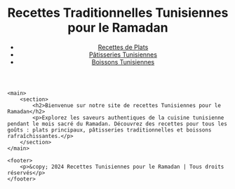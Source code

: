 <!DOCTYPE html>
<html lang="fr">
<head>
    <meta charset="UTF-8">
    <meta name="viewport" content="width=device-width, initial-scale=1.0">
    <title>Recettes Traditionnelles Tunisiennes - Ramadan</title>
    <link rel="stylesheet" href="style.css">
</head>
<body>
    <header>
        <h1>Recettes Traditionnelles Tunisiennes pour le Ramadan</h1>
        <nav>
            <ul>
                <li><a href="plats.html">Recettes de Plats</a></li>
                <li><a href="patisseries.html">Pâtisseries Tunisiennes</a></li>
                <li><a href="boissons.html">Boissons Tunisiennes</a></li>
            </ul>
        </nav>
    </header>

    <main>
        <section>
            <h2>Bienvenue sur notre site de recettes Tunisiennes pour le Ramadan</h2>
            <p>Explorez les saveurs authentiques de la cuisine tunisienne pendant le mois sacré du Ramadan. Découvrez des recettes pour tous les goûts : plats principaux, pâtisseries traditionnelles et boissons rafraîchissantes.</p>
        </section>
    </main>

    <footer>
        <p>&copy; 2024 Recettes Tunisiennes pour le Ramadan | Tous droits réservés</p>
    </footer>
</body>
</html>
